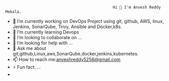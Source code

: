                                                    Hi 👋 I'm Anvesh Reddy Mekala.

- 🔭 I’m currently working on  DevOps Project using git, github, AWS, linux, Jenkins, SonarQube, Trivy, Ansible and Docker,k8s.
- 🌱 I’m currently learning Devops
- 👯 I’m looking to collaborate on ...
- 🤔 I’m looking for help with ...
- 💬 Ask me about git,github,Linux,aws,SonarQube,docker,jenkins,kubernetes.
- 📫 How to reach me:anveshreddy5256@gmail.com
- ⚡ Fun fact: ...
-

